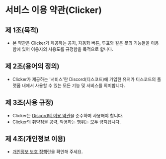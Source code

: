 # 서비스 이용 약관(Clicker)
## 제 1조(목적)
- 본 약관은 Clicker가 제공하는 공지, 자동화 버튼, 투표와 같은 봇의 기능들을 이용함에 있어 이용자의 사용도를 규정함을 목적으로 합니다.
## 제 2조(용어의 정의)
- Clicker가 제공하는 '서비스'란 Discord(디스코드)에 가입한 유저가 디스코드의 플랫폼 내에서 사용할 수 있는 모든 기능 및 서비스를 의미합니다.

## 제 3조(사용 규정)
- Clicker는 [Discord의 이용 약관](https://discord.com/terms)을 준수하며 사용해야 합니다.
- Clicker의 취약점을 공략, 악용하는 행위는 모두 금지됩니다.

## 제 4조(개인정보 이용)
- [개인정보 보호 정책](/About/기타/개인정보%20보호%20정책.md)란을 확인해 주세요.
